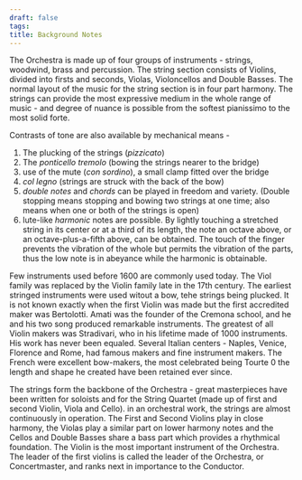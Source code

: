 ```yaml
---
draft: false
tags:
title: Background Notes
---
```

The Orchestra is made up of four groups of instruments - strings, woodwind, brass and percussion. The string section consists of Violins, divided into firsts and seconds, Violas, Violoncellos and Double Basses. The normal layout of the music for the string section is in four part harmony. The strings can provide the most expressive medium in the whole range of music - and degree of nuance is possible from the softest pianissimo to the most solid forte.

Contrasts of tone are also available by mechanical means -
1. The plucking of the strings (*pizzicato*)
2. The *ponticello tremolo* (bowing the strings nearer to the bridge)
3. use of the mute (*con sordino*), a small clamp fitted over the bridge
4. *col legno* (strings are struck with the back of the bow)
5. *double notes* and *chords* can be played in freedom and variety. (Double stopping means stopping and bowing two strings at one time; also means when one or both of the strings is open)
6. lute-like *harmonic* notes are possible. By lightly touching a stretched string in its center or at a third of its length, the note an octave above, or an octave-plus-a-fifth above, can be obtained. The touch of the finger prevents the vibration of the whole but permits the vibration of the parts, thus the low note is in abeyance while the harmonic is obtainable.

Few instruments used  before 1600 are commonly used today. The Viol family was replaced by the Violin family late in the 17th century. The earliest stringed instruments were used witout a bow, tehe strings being plucked. It is not known exactly when the first Violin was made but the first accredited maker was Bertolotti. Amati was the founder of the Cremona school, and he and his two song produced remarkable instruments. The greatest of all Violin makers was Stradivari, who in his lifetime made of 1000 instruments. His work has never been equaled. Several Italian centers - Naples, Venice, Florence and Rome, had famous makers and fine instrument makers. The French were excellent bow-makers, the most celebrated being Tourte 0 the length and shape he created have been retained ever since.

The strings form the backbone of the Orchestra - great masterpieces have been written for soloists and for the String Quartet (made up of first and second Violin, Viola and Cello). in an orchestral work, the strings are almost continuously in operation. The First and Second Violins play in close harmony, the Violas play a similar part on lower harmony notes and the Cellos and Double Basses share a bass part which provides a rhythmical foundation. The Violin is the most important instrument of the Orchestra. The leader of the first violins is called the leader of the Orchestra, or Concertmaster, and ranks next in importance to the Conductor.

